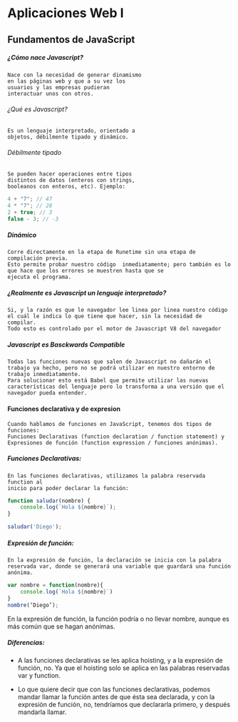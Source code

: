 # Aplicaciones Web I
## Fundamentos de JavaScript

##### ¿Cómo nace Javascript?
    Nace con la necesidad de generar dinamismo
    en las páginas web y que a su vez los
    usuarios y las empresas pudieran
    interactuar unos con otros.
  
###### ¿Qué es Javascript?
    Es un lenguaje interpretado, orientado a
    objetos, débilmente tipado y dinámico.
###### Débilmente tipado
    Se pueden hacer operaciones entre tipos
    distintos de datos (enteros con strings,
    booleanos con enteros, etc). Ejemplo:
```javascript
4 + "7"; // 47
4 * "7"; // 28
2 + true; // 3
false - 3; // -3
```
##### Dinámico
    Corre directamente en la etapa de Runetime sin una etapa de compilación previa. 
    Esto permite probar nuestro código  inmediatamente; pero también es lo que hace que los errores se muestren hasta que se 
    ejecuta el programa.
##### ¿Realmente es Javascript un lenguaje interpretado?
    Si, y la razón es que le navegador lee linea por linea nuestro código el cuál le indica lo que tiene que hacer, sin la necesidad de compilar. 
    Todo esto es controlado por el motor de Javascript V8 del navegador
##### Javascript es Basckwards Compatible
    Todas las funciones nuevas que salen de Javascript no dañarán el trabajo ya hecho, pero no se podrá utilizar en nuestro entorno de trabajo inmediatamente. 
    Para solucionar esto está Babel que permite utilizar las nuevas características del lenguaje pero lo transforma a una versión que el navegador pueda entender.

#### Funciones declarativa y de expresion
    Cuando hablamos de funciones en JavaScript, tenemos dos tipos de funciones:
    Funciones Declarativas (function declaration / function statement) y 
    Expresiones de función (function expression / funciones anónimas).

##### Funciones Declarativas:
    En las funciones declarativas, utilizamos la palabra reservada function al
    inicio para poder declarar la función:
```javascript
function saludar(nombre) {
	console.log(`Hola ${nombre}`);
}

saludar('Diego');
```
##### Expresión de función:
    En la expresión de función, la declaración se inicia con la palabra 
    reservada var, donde se generará una variable que guardará una función 
    anónima.
```javascript
var nombre = function(nombre){
    console.log(`Hola ${nombre}`)
}
nombre(‘Diego’);
```
En la expresión de función, la función podría o no llevar nombre, aunque es más común que se hagan anónimas.

##### Diferencias:
- A las funciones declarativas se les aplica hoisting, y a la expresión de función, no. Ya que el hoisting solo se aplica en las palabras reservadas var y function.

- Lo que quiere decir que con las funciones declarativas, podemos mandar llamar la función antes de que ésta sea declarada, y con la expresión de función, no, tendríamos que declararla primero, y después mandarla llamar.